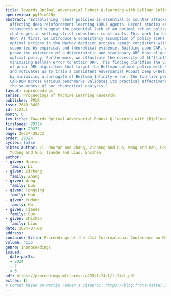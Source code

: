 ```yaml
---
title: Towards Optimal Adversarial Robust Q-learning with Bellman Infinity-error
openreview: pgI9inG2Ny
abstract: 'Establishing robust policies is essential to counter attacks or disturbances
  affecting deep reinforcement learning (DRL) agents. Recent studies explore state-adversarial
  robustness and suggest the potential lack of an optimal robust policy (ORP), posing
  challenges in setting strict robustness constraints. This work further investigates
  ORP: At first, we introduce a consistency assumption of policy (CAP) stating that
  optimal actions in the Markov decision process remain consistent with minor perturbations,
  supported by empirical and theoretical evidence. Building upon CAP, we crucially
  prove the existence of a deterministic and stationary ORP that aligns with the Bellman
  optimal policy. Furthermore, we illustrate the necessity of $L^{\infty}$-norm when
  minimizing Bellman error to attain ORP. This finding clarifies the vulnerability
  of prior DRL algorithms that target the Bellman optimal policy with $L^{1}$-norm
  and motivates us to train a Consistent Adversarial Robust Deep Q-Network (CAR-DQN)
  by minimizing a surrogate of Bellman Infinity-error. The top-tier performance of
  CAR-DQN across various benchmarks validates its practical effectiveness and reinforces
  the soundness of our theoretical analysis.'
layout: inproceedings
series: Proceedings of Machine Learning Research
publisher: PMLR
issn: 2640-3498
id: li24cl
month: 0
tex_title: Towards Optimal Adversarial Robust Q-learning with {B}ellman Infinity-error
firstpage: 29324
lastpage: 29372
page: 29324-29372
order: 29324
cycles: false
bibtex_author: Li, Haoran and Zhang, Zicheng and Luo, Wang and Han, Congying and Hu,
  Yudong and Guo, Tiande and Liao, Shichen
author:
- given: Haoran
  family: Li
- given: Zicheng
  family: Zhang
- given: Wang
  family: Luo
- given: Congying
  family: Han
- given: Yudong
  family: Hu
- given: Tiande
  family: Guo
- given: Shichen
  family: Liao
date: 2024-07-08
address:
container-title: Proceedings of the 41st International Conference on Machine Learning
volume: '235'
genre: inproceedings
issued:
  date-parts:
  - 2024
  - 7
  - 8
pdf: https://proceedings.mlr.press/v235/li24cl/li24cl.pdf
extras: []
# Format based on Martin Fenner's citeproc: https://blog.front-matter.io/posts/citeproc-yaml-for-bibliographies/
---
```

